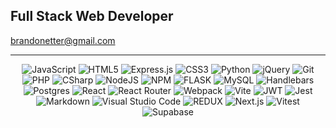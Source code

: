 ## Full Stack Web Developer

brandonetter@gmail.com

---
<div align="center">
  
![JavaScript](https://img.shields.io/badge/javascript-%23323330.svg?style=for-the-badge&logo=javascript&logoColor=%23F7DF1E)
![HTML5](https://img.shields.io/badge/html5-%23E34F26.svg?style=for-the-badge&logo=html5&logoColor=white)
![Express.js](https://img.shields.io/badge/express.js-%23404d59.svg?style=for-the-badge&logo=express&logoColor=%2361DAFB)
![CSS3](https://img.shields.io/badge/css3-%231572B6.svg?style=for-the-badge&logo=css3&logoColor=white)
![Python](https://img.shields.io/badge/python-3670A0?style=for-the-badge&logo=python&logoColor=ffdd54)
![jQuery](https://img.shields.io/badge/jquery-%230769AD.svg?style=for-the-badge&logo=jquery&logoColor=white)
![Git](https://img.shields.io/badge/git-%23F05033.svg?style=for-the-badge&logo=git&logoColor=white)
![PHP](https://img.shields.io/badge/PHP-%2300f.svg?style=for-the-badge&logo=php&logoColor=white)
![CSharp](https://img.shields.io/badge/CSharp-CB3837?style=for-the-badge&logo=csharp&logoColor=white)
![NodeJS](https://img.shields.io/badge/node.js-6DA55F?style=for-the-badge&logo=node.js&logoColor=white)
![NPM](https://img.shields.io/badge/npm-CB3837?style=for-the-badge&logo=npm&logoColor=white)
![FLASK](https://img.shields.io/badge/flask-%23404d59.svg?style=for-the-badge&logo=flask&logoColor=%2361DAFB)
![MySQL](https://img.shields.io/badge/mysql-%2300f.svg?style=for-the-badge&logo=mysql&logoColor=white)
![Handlebars](https://img.shields.io/badge/Handlebars.js-f0772b?style=for-the-badge&logo=handlebarsdotjs&logoColor=black)
![Postgres](https://img.shields.io/badge/postgres-%23316192.svg?style=for-the-badge&logo=postgresql&logoColor=white)
![React](https://img.shields.io/badge/react-%2320232a.svg?style=for-the-badge&logo=react&logoColor=%2361DAFB)
![React Router](https://img.shields.io/badge/React_Router-CA4245?style=for-the-badge&logo=react-router&logoColor=white)
![Webpack](https://img.shields.io/badge/webpack-%238DD6F9.svg?style=for-the-badge&logo=webpack&logoColor=black)
![Vite](https://img.shields.io/badge/vite-%23646CFF.svg?style=for-the-badge&logo=vite&logoColor=white)
![JWT](https://img.shields.io/badge/JWT-black?style=for-the-badge&logo=JSON%20web%20tokens)
![Jest](https://img.shields.io/badge/Jest-C21325?style=for-the-badge&logo=jest&logoColor=white)
![Markdown](https://img.shields.io/badge/markdown-%23000000.svg?style=for-the-badge&logo=markdown&logoColor=white)
![Visual Studio Code](https://img.shields.io/badge/Visual%20Studio%20Code-0078d7.svg?style=for-the-badge&logo=visual-studio-code&logoColor=white)
![REDUX](https://img.shields.io/badge/redux-%898989.svg?style=for-the-badge&logo=redux&logoColor=%2361DA)
![Next.js](https://img.shields.io/badge/next.js-000000.svg?style=for-the-badge&logo=nextdotjs&logoColor=white)
![Vitest](https://img.shields.io/badge/vitest-C21325?style=for-the-badge&logo=vitest&logoColor=white)
![Supabase](https://img.shields.io/badge/supabase-3ECF8E.svg?style=for-the-badge&logo=supabase&logoColor=white)

  
</div>
